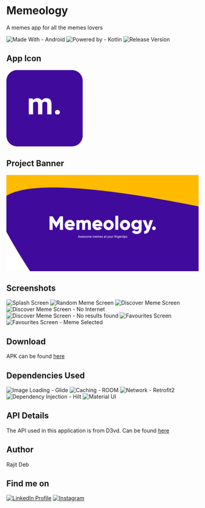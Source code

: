 # Memeology
A memes app for all the memes lovers

![Made With - Android](https://img.shields.io/badge/Made_With-Android-2ea44f?logo=android)
![Powered by - Kotlin](https://img.shields.io/badge/Powered_by-Kotlin-B322E9)
![Release Version](https://img.shields.io/badge/release-v1.0.0-blue)

## App Icon
<img src="Screenshots/App%20Icons/Group%208.png" width="200" height="200" alt="App Icon">

## Project Banner
![Project Thumbnail](Screenshots/App%20Banner.png)

## Screenshots
![Splash Screen](https://i.postimg.cc/L56sNP68/1.jpg)
![Random Meme Screen](https://i.postimg.cc/SxLwNvfH/2.jpg)
![Discover Meme Screen](https://i.postimg.cc/Bb1zWYvY/3.jpg)
![Discover Meme Screen - No Internet](https://i.postimg.cc/bw8qTbCc/4.jpg)
![Discover Meme Screen - No results found](https://i.postimg.cc/8k6Dgwxg/5.jpg)
![Favourites Screen](https://i.postimg.cc/0yc104KD/6.jpg)
![Favourites Screen - Meme Selected](https://i.postimg.cc/sxptQHRB/7.jpg)

## Download
APK can be found [here][1]

## Dependencies Used
![Image Loading - Glide](https://img.shields.io/badge/Image_Loading-Glide-brightgreen)
![Caching - ROOM](https://img.shields.io/badge/Caching-ROOM-green)
![Network - Retrofit2](https://img.shields.io/badge/Network-Retrofit2-ff69b4)
![Dependency Injection - Hilt](https://img.shields.io/badge/Dependency_Injection-Hilt-critical)
![Material UI](https://img.shields.io/badge/Design-MaterialUI-yellow)



## API Details
The API used in this application is from D3vd. Can be found [here][2]

## Author
Rajit Deb

## Find me on
[![LinkedIn Profile](https://img.shields.io/badge/LinkedIn-0077B5?style=for-the-badge&logo=linkedin&logoColor=white)](https://www.linkedin.com/in/imrajit/)
[![Instagram](https://img.shields.io/badge/Instagram-E4405F?style=for-the-badge&logo=instagram&logoColor=white)](https://www.instagram.com/rajit.deb/)

[1]: https://github.com/rajitdeb/Memeology/raw/main/apk/app-debug.apk
[2]: https://github.com/D3vd/Meme_Api
